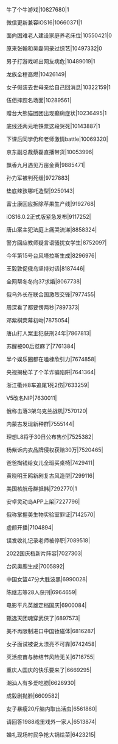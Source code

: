 牛了个牛游戏|10827680|1

微信更新兼容iOS16|10660371|1

面向困难老人建设家庭养老床位|10550421|0

原来张翰和吴磊同录过综艺|10497332|0

男子打游戏听出网友病危|10489019|1

龙族全程高燃|10426149|

女子假装去世母亲给自己回消息|10322159|1

伍佰摔跤名场面|10289561|

赠台大熊猫团团出现癫痫症状|10236495|1

底线还两元地铁票这段哭死|10143887|1

下课后同学仍和老师激情battle|10069320|

京东副总裁蔡磊直播带货|10053996|

飘香九月遇见万亩金黄|9885471|

孙力军被判死缓|9727883|

垫底辣孩哪吒造型|9250143|

富士康回应拆除苹果生产线|9192768|

iOS16.0.2正式版紧急发布|9117252|

唐山案主犯法庭上痛哭流涕|8858324|

警方回应教师疑言语骚扰女学生|8752097|

今年第15号台风塔拉斯生成|8296976|

王毅敦促俄乌坚持对话|8187446|

全网帮冬冬向37求婚|8067738|

俄乌外长在联合国激烈交锋|7977455|

周深看了都要愣两秒|7897373|

邓紫棋荧幕初吻|7875054|

唐山打人案主犯获刑24年|7867813|

苏醒被00后怼麻了|7761384|

半个娱乐圈都在嗑棣欣引力|7674858|

央视揭秘羊了个羊诈骗陷阱|7641364|

浙江衢州8车追尾1死2伤|7633259|

V5改名NIP|7630011|

俄称击落3架乌克兰战机|7570120|

内蒙古发现新种群|7555144|

理想L8将于30日公布售价|7525382|

杨紫诉内衣品牌侵权获赔30万|7520465|

爸爸掏钱给女儿全班买桌椅|7429411|

黄晓明王鸥新剧复古风造型|7299116|

美国核航母群抵韩|7292770|1

安卓灵动岛APP上架|7227796|

俄称掌握美生物实验室罪证|7142570|

虚颜开播|7104894|

误发收礼记录老师被停职|7089518|

2022国庆档新片阵容|7027303|

台风奥鹿生成|7005892|

中国女篮47分大胜波黑|6990028|

陈继志等28人获刑|6964659|

电影平凡英雄定档国庆|6900084|

甄选天团魂穿武侠了|6897573|

美不再限制进口中国钕磁体|6816287|

女子面试被说太漂亮不可靠|6742458|

灭活疫苗与肺结节风险无关|6716755|

重庆人国庆的快乐要来了|6669295|

潮汕人有多爱吃朥|6626930|

成毅剧抛脸|6609582|

女子暴瘦20斤脑内取出活虫|6561860|

请回答1988戏里戏外一家人|6513874|

婚礼现场村民争抢大锅烩菜|6423215|

